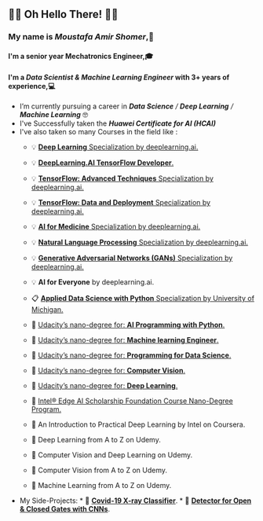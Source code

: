 ## 🤖👀 Oh Hello There! 👀🤖 

### My name is ***Moustafa Amir Shomer***,🙌
#### I'm a senior year Mechatronics Engineer,🎓 
#### I'm a ***Data Scientist & Machine Learning Engineer*** with 3+ years of experience,💻

-  I’m currently pursuing a career in ***Data Science** / **Deep Learning** / **Machine Learning*** 🤓
-  I've Successfully taken the ***Huawei Certificate for AI (HCAI)*** 
-  I've also taken so many Courses in the field like :
      * 💡 [**Deep Learning** Specialization by deeplearning.ai.](https://github.com/shomerthesec/TensorFlow-Basics)
      * 💡 [**DeepLearning.AI TensorFlow Developer**.](https://github.com/shomerthesec/TensorFlow-Basics)
      * 💡 [**TensorFlow: Advanced Techniques** Specialization by deeplearning.ai.](https://github.com/shomerthesec/TensorFlow-Advanced-Techniques-Specialization)
      * 💡 [**TensorFlow: Data and Deployment** Specialization by deeplearning.ai.](https://github.com/shomerthesec/TensorFlow-Basics)
      * 💡 [**AI for Medicine** Specialization by deeplearning.ai.](https://github.com/shomerthesec/AI-for-Medicine-Specialization)
      * 💡 [**Natural Language Processing** Specialization by deeplearning.ai.](https://github.com/shomerthesec/NLP-Specialization)
      * 💡 [**Generative Adversarial Networks (GANs)** Specialization by deeplearning.ai.](https://github.com/shomerthesec/GANs-Specialization)
      * 💡 **AI for Everyone** by deeplearning.ai.
      
      * 📋 [**Applied Data Science with Python** Specialization by University of Michigan.](https://github.com/shomerthesec/Applied-Data-Science-with-python)
      * 🎢 [Udacity’s nano-degree for: **AI Programming with Python**.](https://github.com/shomerthesec/Udacity-AI-programming-with-Python-Nano-Degree)
      * 🎢 [Udacity’s nano-degree for: **Machine learning Engineer**.](https://github.com/shomerthesec/Udacity-Machine-Learning-Engineer-v2.0)
      * 🎢 [Udacity’s nano-degree for: **Programming for Data Science**.](https://github.com/shomerthesec/Udacity-Programming-for-Data-Science-Nano-Degree)
      * 🎢 [Udacity’s nano-degree for: **Computer Vision**.](https://github.com/shomerthesec/Deep-Learning-with-Pytorch)
      * 🎢 [Udacity’s nano-degree for: **Deep Learning**.](https://github.com/shomerthesec/Deep-Learning-with-Pytorch)
      
      * 🎃 [Intel® Edge AI Scholarship Foundation Course Nano-Degree Program.](https://github.com/shomerthesec/Intel-Edge-AI-Scholarship-Foundation-Course-NanoDegree-Program)
      * 🎃 An Introduction to Practical Deep Learning by Intel on Coursera. 
      
      * 🎈 Deep Learning from A to Z on Udemy. 
      * 🎈 Computer Vision and Deep Learning on Udemy. 
      * 🎈 Computer Vision from A to Z on Udemy. 
      * 🎈 Machine Learning from A to Z on Udemy. 
- My Side-Projects:
      * 🔬 [**Covid-19 X-ray Classifier**](https://github.com/shomerthesec/Covid-19-X-ray-Classifier).
      * 🔬 [**Detector for Open & Closed Gates with CNNs**](https://github.com/shomerthesec/Vortex-Gate-detection-Algorithm).
